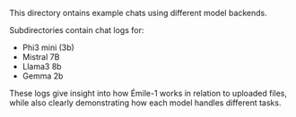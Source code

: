 This directory ontains example chats using different model backends.

Subdirectories contain chat logs for:

- Phi3 mini (3b)
- Mistral 7B
- Llama3 8b
- Gemma 2b

These logs give insight into how Émile-1 works in relation to uploaded files, while also clearly demonstrating how each model handles different tasks.
